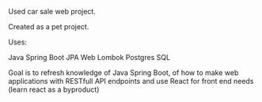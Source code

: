 Used car sale web project.

Created as a pet project.

Uses:

Java
Spring Boot
JPA
Web
Lombok
Postgres SQL

Goal is to refresh knowledge of Java Spring Boot, of how to make web applications with RESTfull API endpoints and 
use React for front end needs (learn react as a byproduct)